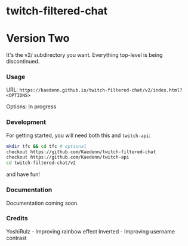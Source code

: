 # twitch-filtered-chat# Version TwoIt's the v2/ subdirectory you want. Everything top-level is being discontinued.### UsageURL: `https://kaedenn.github.io/twitch-filtered-chat/v2/index.html?<OPTIONS>`Options:  In progress### DevelopmentFor getting started, you will need both this and `twitch-api`:```bashmkdir tfc && cd tfc # optionalcheckout https://github.com/Kaedenn/twitch-filtered-chatcheckout https://github.com/Kaedenn/twitch-apicd twitch-filtered-chat/v2```and have fun!### DocumentationDocumentation coming soon.### CreditsYoshiRulz - Improving rainbow effectInverted - Improving username contrast